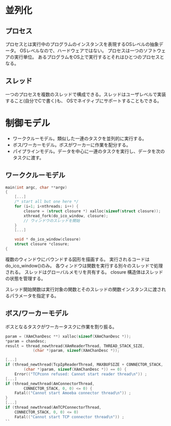 # 並列化

## プロセス
プロセスとは実行中のプログラムのインスタンスを表現するOSレベルの抽象データ。
OSレベルなので、ハードウェアではない。
プロセスは一つのソフトウェアの実行単位。
あるプログラムをOS上で実行するとそれはひとつのプロセスとなる。

## スレッド
一つのプロセスを複数のスレッドで構成できる。スレッドはユーザレベルで実装すること(自分でCで書く)も、
OSでネイティブにサポートすることもできる。

# 制御モデル

* ワーククルーモデル。類似した一連のタスクを並列的に実行する。
* ボス/ワーカーモデル。ボスがワーカーに作業を配分する。
* パイプラインモデル。データを中心に一連のタスクを実行し、データを次のタスクに渡す。


## ワーククルーモデル
```c
main(int argc, char **argv)
{
    [...]
    /* start all but one here */
    for (i=1; i<nthreads; i++) {
        closure = (struct closure *) xalloc(sizeof(struct closure));
        xthread_fork(do_ico_window, closure);
        // ウィンドウのスレッドを開始
    }
    [...]

    void * do_ico_window(closure)
    struct closure *closure;
{
```

複数のウィンドウにバウンドする図形を描画する。
実行されるコードはdo_ico_window()のみ。
各ウィンドウは関数を実行する別々のスレッドで処理される。
スレッドはグローバルメモリを共有する。
closure 構造体はスレッドの状態を管理する。

スレッド開始関数は実行対象の関数とそのスレッドの関数インスタンスに渡されるパラメータを指定する。

## ボス/ワーカーモデル
ボスとなるタスクがワーカータスクに作業を割り振る。

```c
param = (XAmChanDesc **) xalloc(sizeof(XAmChanDesc *));
*param = chandesc;
result = thread_newthread(XAmReaderThread, THREAD_STACK_SIZE,
            (char *)param, sizeof(XAmChanDesc *));

[...]
if (thread_newthread(TcpIpReaderThread, MAXBUFSIZE + CONNECTOR_STACK,
        (char *)param, sizeof(XAmChanDesc *)) == 0) {
    Error(("TCPconn refused: Cannot start reader thread\n")) ;
[...]
if (thread_newthread(AmConnectorThread,
        CONNECTOR_STACK, 0, 0) <= 0) {
    Fatal(("Cannot start Amoeba connector thread\n")) ;
}
[...]
if (thread_newthread(AmTCPConnectorThread,
    CONNECTOR_STACK, 0, 0) <= 0)
    Fatal(("Cannot start TCP connector thread\n")) ;
``

